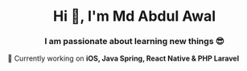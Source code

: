 <h1 align="center">Hi 👋, I'm Md Abdul Awal</h1>
<h3 align="center">I am passionate about learning new things 😎</h3>
🌱 Currently working on <b>iOS, Java Spring, React Native & PHP Laravel</b>
